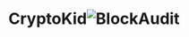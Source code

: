 # CryptoKid![BlockAudit](https://user-images.githubusercontent.com/81981737/147684010-6705b436-1b37-40c4-b9d0-3de0593126ab.png)
